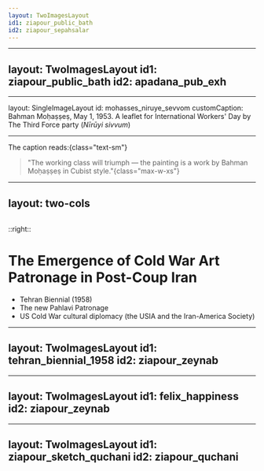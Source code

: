 ```yaml
---
layout: TwoImagesLayout
id1: ziapour_public_bath
id2: ziapour_sepahsalar
---
```


<!--

Challenging recent scholarship that frames Global South modernism through International Surrealism's expansion, this study reveals how during Iran's brief political opening (1941-1953), modernists like Ziapour strategically employed Cubism - not merely as formal experimentation, but as part of a broader vision for socialist modernity. Their geometric fragmentation of reality constituted both an artistic rebellion against the academic establishment and a conceptual framework for reimagining social organization along progressive lines with reducing art to propaganda (contention b/w Z and Al-e Ahmad)

Ziapour's "Public Bath" (1949):
- Example of Ziapour applying Cubism to local Iranian subjects and everyday life.
- Significance: This painting was famously vandalized (slashed) during its first exhibition in 1950 by followers of the academic painter Kamal ol-Molk.
- Context: Demonstrates the fierce opposition the modernists faced from the established art world. Also touches on the challenge noted by critics like Pakbaz of adapting Cubist geometry to local, often curvilinear, forms.
-->




---
layout: TwoImagesLayout
id1: ziapour_public_bath
id2: apadana_pub_exh
---

<!-- These modernist experiments by 'pioneers'—pushing art's boundaries—were inextricably linked to collective organizing and public engagement. My dissertation specifically connects Ziapour's Public Bath to the Apadana Gallery, Iran's first independent artist-run space, revealing this crucial intersection. -->

---
layout: SingleImageLayout
id: mohasses_niruye_sevvom
customCaption: Bahman Moḥaṣṣeṣ, May 1, 1953. A leaflet for International Workers' Day by The Third Force party (<i>Nīrūyi sivvum</i>)

---

The caption reads:{class="text-sm"}


> "The working class will triumph — the painting is a work by Bahman Moḥaṣṣeṣ in Cubist style."{class="max-w-xs"}

<!--
This artistic self-assertion and reclamation of cultural production were fundamentally tied to broader social organizing efforts. The adoption of Cubism's visual logic thus represented more than aesthetic choice—it served as an organizational paradigm preceding the 1953 coup.
Bahman Mohasses - Cubism & Politics Pre-Coup:
- Artist: Bahman Mohasses, sometimes associated with the Khorus Jangi circle.
- Context: This is a leaflet for International Workers' Day (May 1, 1953) by the Third Force (Niruyi Sivvum) political party.
- Significance: The caption explicitly labels Mohasses's work as "Cubist style" and links it directly to the triumph of the working class. This demonstrates the clear association of Cubism with progressive politics in the period immediately preceding the August 1953 coup.
- The **Third Force (Niruyi Sivvum)** emerged from a significant split within the **Tudeh Party** of Iran in the late 1940s (around 1947-1948).
-->


---
layout: two-cols
---

<Image id="tehran_biennial_1958" class="max-h-[400px]" showCaption />

::right::
# The Emergence of Cold War Art Patronage in Post-Coup Iran

- Tehran Biennial (1958)
- The new Pahlavi Patronage
- US Cold War cultural diplomacy (the USIA and the Iran-America Society)

<!--
Following the 1953 coup, as the Shah's regime consolidated power amid U.S. backing and suppressed popular movements, it implemented modernization programs like the Kennedy-supported land reform. This political shift manifested culturally through new institutions - notably the General Administration of Fine Arts and the Tehran Biennial (1958, housed in the Ethnographic Museum) - which formed the bedrock of state cultural patronage while commissioning ethnographic studies of Iran's ethnic communities.

- Ziapour's serious engagement with ethnography began at the Office of Popular Culture (_farhang-i ‘āmmeh_).
Established in 1952 and active until 1973

-->

---
layout: TwoImagesLayout
id1: tehran_biennial_1958
id2: ziapour_zeynab
---

<!--
Zeynab Khātūn_ (@fig:ziapourZeynabKhatun1953), unveiled at the 1958 Tehran Biennial, signaled a significant shift from modernist internationalism toward what he termed "national styled" (_sabk-i millī_).
Here he abondoed prior cubist experimentation and divided the picture plane based on tiles (trope l'oil Qajar haftran). He interpreted these images and cultural entrapment of subjects.
-->

---
layout: TwoImagesLayout
id1: felix_happiness
id2: ziapour_zeynab
---

<!-- here I don't have time to go in great length about the influence of Surrealism on Ziapour's Zeynab Khatun and why he choose a posture and subject to a surrealist painting, he in his writing criticized in the postcoup era  -->

---
layout: TwoImagesLayout
id1: ziapour_sketch_quchani
id2: ziapour_quchani
---

<!-- An example showing that he incorporated his ethnographic studied commisioned by GAFA into his paintings. -->
